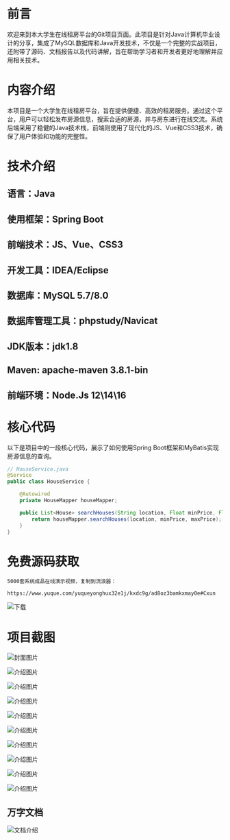# 前言

欢迎来到本大学生在线租房平台的Git项目页面。此项目是针对Java计算机毕业设计的分享，集成了MySQL数据库和Java开发技术，不仅是一个完整的实战项目，还附带了源码、文档报告以及代码讲解，旨在帮助学习者和开发者更好地理解并应用相关技术。

# 内容介绍

本项目是一个大学生在线租房平台，旨在提供便捷、高效的租房服务。通过这个平台，用户可以轻松发布房源信息，搜索合适的房源，并与房东进行在线交流。系统后端采用了稳健的Java技术栈，前端则使用了现代化的JS、Vue和CSS3技术，确保了用户体验和功能的完整性。

# 技术介绍

## 语言：Java
## 使用框架：Spring Boot
## 前端技术：JS、Vue、CSS3
## 开发工具：IDEA/Eclipse
## 数据库：MySQL 5.7/8.0
## 数据库管理工具：phpstudy/Navicat
## JDK版本：jdk1.8
## Maven: apache-maven 3.8.1-bin
## 前端环境：Node.Js 12\14\16

# 核心代码

以下是项目中的一段核心代码，展示了如何使用Spring Boot框架和MyBatis实现房源信息的查询。

```java
// HouseService.java
@Service
public class HouseService {

    @Autowired
    private HouseMapper houseMapper;

    public List<House> searchHouses(String location, Float minPrice, Float maxPrice) {
        return houseMapper.searchHouses(location, minPrice, maxPrice);
    }
}
```

# 免费源码获取

```
5000套系统成品在线演示视频，复制到流浪器： 
```
```
https://www.yuque.com/yuqueyonghux32e1j/kxdc9g/ad8oz3bamkxmay0e#Cxun
```
![下载](https://img12.360buyimg.com/ddimg/jfs/t1/339687/11/1349/28408/68ad865fF412d7877/adaa650483a100f2.jpg)

# 项目截图

![封面图片](https://img11.360buyimg.com/ddimg/jfs/t1/309973/9/26743/110808/689ea201Fad4511b5/4724ef1ae7439ed1.jpg)

![介绍图片](https://img10.360buyimg.com/ddimg/jfs/t1/312256/2/26487/46799/689ea1e0F8604aba3/69652ca88c770645.jpg)

![介绍图片](https://img13.360buyimg.com/ddimg/jfs/t1/287760/37/25299/22009/689ea1e0F07a1b925/84436b3375a32c81.jpg)

![介绍图片](https://img14.360buyimg.com/ddimg/jfs/t1/325715/14/4785/16514/689ea1e1F079e85ed/518204b175f8d7de.jpg)

![介绍图片](https://img13.360buyimg.com/ddimg/jfs/t1/311010/3/26661/30979/689ea1e1F018b1437/00f1d5ca7df2f44f.jpg)

![介绍图片](https://img13.360buyimg.com/ddimg/jfs/t1/327658/15/4620/47020/689ea1e2F61216d18/a06f363667b1336c.jpg)

![介绍图片](https://img14.360buyimg.com/ddimg/jfs/t1/311193/3/26370/73093/689ea1e3F1ed90e8f/57c28197539a2062.jpg)

![介绍图片](https://img10.360buyimg.com/ddimg/jfs/t1/312256/3/26497/76610/689ea1e4Fefbe1ac7/69652ca88c770645.jpg)

![介绍图片](https://img11.360buyimg.com/ddimg/jfs/t1/319966/29/25057/50198/689ea1e5F5f412b0d/cd8db88ac374285b.jpg)

![介绍图片](https://img13.360buyimg.com/ddimg/jfs/t1/320922/4/25020/23841/689ea1e5Fb18cc89c/57ad1ad72a1fb704.jpg)


## 万字文档
![文档介绍](https://img14.360buyimg.com/ddimg/jfs/t1/338393/1/3576/156947/68b1ad0cF74dc525c/ff9cd6c574295685.jpg)
